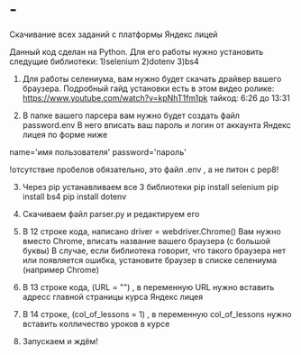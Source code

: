 # -
Скачивание всех заданий с платформы Яндекс лицей

Данный код сделан на Python.
Для его работы нужно установить следущие библиотеки:
1)selenium
2)dotenv
3)bs4 

1. Для работы селениума, вам нужно будет скачать драйвер вашего браузера. 
Подробный гайд установки есть в этом видео ролике: https://www.youtube.com/watch?v=kpNhT1fm1pk
тайкод: 6:26 до 13:31

2. В папке вашего парсера вам нужно будет создать файл password.env
В него вписать ваш пароль и логин от аккаунта Яндекс лицея по форме ниже

name='имя пользователя'
password='пароль'

!отсутствие пробелов обязательно, это файл .env , а не питон с pep8!

3. Через pip устанавливаем все 3 библиотеки
pip install selenium
pip install bs4
pip install dotenv

4. Скачиваем файл parser.py и редактируем его

5. В 12 строке кода, написано driver = webdriver.Chrome()
Вам нужно вместо Chrome, вписать название вашего браузера (с большой буквы)
В случае, если библиотека говорит, что такого браузера нет или появляется ошибка, установите браузер в списке селениума (например Chrome)

6. В 13 строке кода, (URL = "") , в переменную URL нужно вставить адресс главной страницы курса Яндекс лицея

7. В 14 строке, (col_of_lessons = 1) , в переменную col_of_lessons нужно вставить колличество уроков в курсе

8. Запускаем и ждём!
